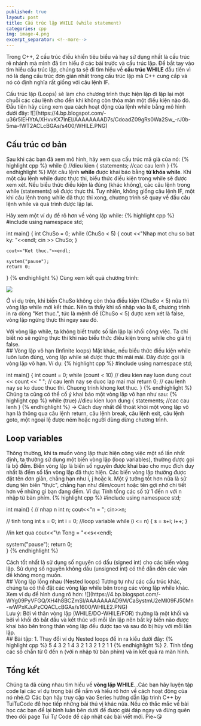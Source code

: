 ```yaml
---
published: true
layout: post
title: Cấu trúc lặp WHILE (while statement)
categories: cpp
img: image-4.png
excerpt_separator: <!--more-->
---
```

Trong C++, 2 cấu trúc điều khiển tiêu biểu và hay sử dụng nhất là cấu trúc rẽ nhánh mà mình đã tìm hiểu ở các bài trước và cấu trúc lặp. Để bắt tay vào tìm hiểu cấu trúc lặp, chúng ta sẽ đi tìm hiểu về **cấu trúc WHILE** đầu tiên vì nó là dạng cấu trúc đơn giản nhất trong cấu trúc lặp mà C++ cung cấp và nó có định nghĩa rất giống với câu lệnh IF.
<!--more-->
<div class="alert alert-info">
Cấu trúc lặp (Loops) sẽ làm cho chương trình thực hiện lặp đi lặp lại một chuỗi các câu lệnh cho đến khi không còn thỏa mãn một điều kiện nào đó.
</div>
Đầu tiên hãy cùng xem qua cách hoạt động của lệnh while bằng mô hình dưới đây:
![](https://4.bp.blogspot.com/-u36r5lEHYtA/XHvvKX7lnEI/AAAAAAAAD7s/CdoadZ09gRs0Wa2Sw_-rJ0b-5ma-fWT2ACLcBGAs/s400/WHILE.PNG)

## Cấu trúc cơ bản
Sau khi các bạn đã xem mô hình, hãy xem qua cấu trúc mã giả của nó:
{% highlight cpp %}
while (<expression>) //dieu kien
{
    statements; //cac cau lenh
}
{% endhighlight %}
Một câu lệnh **while** được khai báo bằng **từ khóa while**. Khi một câu lệnh while được thực thi, biểu thức điều kiện trong while sẽ được xem xét. Nếu biểu thức điều kiện là đúng (khác không), các câu lệnh trong while (statements) sẽ được thực thi. Tuy nhiên, không giống câu lệnh IF, một khi câu lệnh trong while đã thực thi xong, chương trình sẽ quay về đầu câu lệnh while và quá trình được lặp lại.

Hãy xem một ví dụ để rõ hơn về vòng lặp while:
{% highlight cpp %}
#include<iostream>
using namespace std;

int main()
{
	int ChuSo = 0;
	while (ChuSo < 5)
	{
		cout <<"Nhap mot chu so bat ky: "<<endl;
		cin >> ChuSo;
	}	
	
	cout<<"Ket thuc."<<endl;
	
	system("pause");
	return 0;
}
{% endhighlight %}
Cùng xem kết quả chương trình:
  
![](https://3.bp.blogspot.com/-SBqzItebP9o/XHwBDNhHPtI/AAAAAAAAD8c/U1ZWtafCEqck44CrlzowjZzQwTyNMIYmgCLcBGAs/s1600/WHILE1.PNG)
  
Ở ví dụ trên, khi biến ChuSo không còn thỏa điều kiện (ChuSo <  5) nữa thì vòng lặp while mới kết thúc. Nên ta thấy khi số nhập vào là 6, chương trình in ra dòng "Ket thuc.", tức là mệnh đề (ChuSo <  5) được xem xét là false, vòng lặp ngừng thực thi ngay sau đó.
<div class="alert alert-info">
Với vòng lặp while, ta không biết trước số lần lặp lại khối công việc. Ta chỉ biết nó sẽ ngừng thực thi khi nào biểu thức điều kiện trong while cho giá trị false.
</div>
## Vòng lặp vô hạn (Infinite loops)
Mặt khác, nếu biểu thức điều kiện while luôn luôn đúng, vòng lặp while sẽ được thực thi mãi mãi. Đây được gọi là vòng lặp vô hạn. 
Ví dụ:
{% highlight cpp %}
#include <iostream>
using namespace std;
 
int main()
{
    int count = 0;
    while (count < 10) // dieu kien nay luon dung
        cout << count << " "; // cau lenh nay se duoc lap mai mai
    return 0; // cau lenh nay se ko duoc thuc thi. Chuong trinh khong ket thuc.
}
{% endhighlight %}
Chúng ta cũng có thể cố ý khai báo một vòng lặp vô hạn như sau:
{% highlight cpp %}
while (true) //dieu kien luon dung
{
    statements; //cac cau lenh
}
{% endhighlight %}
→ Cách duy nhất để thoát khỏi một vòng lặp vô hạn là thông qua câu lệnh return, câu lệnh break, câu lệnh exit, câu lệnh goto, một ngoại lệ được ném hoặc người dùng dừng chương trình. 

## Loop variables
Thông thường, khi ta muốn vòng lặp thực hiện công việc một số lần nhất định, ta thường sử dụng một biến vòng lặp (loop variables), thường được gọi là bộ đếm. Biến vòng lặp là biến số nguyên được khai báo cho mục đích duy nhất là đếm số lần vòng lặp đã thực hiện. 
Các biến vòng lặp thường được đặt tên đơn giản, chẳng hạn như i, j hoặc k. Một ý tưởng tốt hơn nữa là sử dụng tên biến "thực", chẳng hạn như đếm/count hoặc tên gợi nhớ chi tiết hơn về những gì bạn đang đếm.
Ví dụ: Tính tổng các số từ 1 đến n với n nhập từ bàn phím.
{% highlight cpp %}
#include <iostream> 
using namespace std;
 
int main() 
{
  // nhap n
  int n;
  cout<<"n = ";
  cin>>n;
  
  // tinh tong
  int s = 0;
  int i = 0; //loop variable
  while (i <= n)
  {
      s = s+i;
      i++;
  }
  
  //in ket qua
  cout<<"\n Tong = "<<s<<endl;
 
  system("pause");
  return 0;  
}
{% endhighlight %}
<div class="alert alert-info">
Cách tốt nhất là sử dụng số nguyên có dấu (signed int) cho các biến vòng lặp. Sử dụng số nguyên không dấu (unsigned int) có thể dẫn đến các vấn đề không mong muốn.
</div>
## Vòng lặp lồng nhau (Nested loops)
Tương tự như các cấu trúc khác, chúng ta có thể đặt các vòng lặp while bên trong các vòng lặp while khác. Xem ví dụ để hình dung rõ hơn:
![](https://4.bp.blogspot.com/-WYg09PyVFGQ/XH4h8BCZmSI/AAAAAAAAD9M/CaSystmU2eMl09FJ50Mn-wWPxKJuPzCQACLcBGAs/s1600/WHILE2.PNG)
<div class="alert alert-info">
Lưu ý: Bởi vì thân vòng lặp (WHILE/DO-WHILE/FOR) thường là một khối và bởi vì khối đó bắt đầu và kết thúc với mỗi lần lặp nên bất kỳ biến nào được khai báo bên trong thân vòng lặp đều được tạo và sau đó bị hủy với mỗi lần lặp.
</div>
## Bài tập:
1. Thay đổi ví dụ Nested loops để in ra kiểu dưới đây:
{% highlight cpp %}
5 4 3 2 1
4 3 2 1
3 2 1
2 1
1
{% endhighlight %}
2. Tính tổng các số chẵn từ 0 đến n (với n nhập từ bàn phím) và in kết quả ra màn hình. 

## Tổng kết
Chúng ta đã cùng nhau tìm hiểu về **vòng lặp WHILE**...Các bạn hãy luyện tập code lại các ví dụ trong bài để nắm và hiểu rõ hơn về cách hoạt động của nó nhé.😉
Các bạn hãy truy cập vào Series hướng dẫn lập trình C++ by TuiTuCode để học tiếp những bài thú vị khác nữa. Nếu có thắc mắc về bài học các bạn để lại bình luận bên dưới để được giải đáp ngay và đừng quên theo dõi page Tui Tự Code để cập nhật các bài viết mới. Pie~😘
